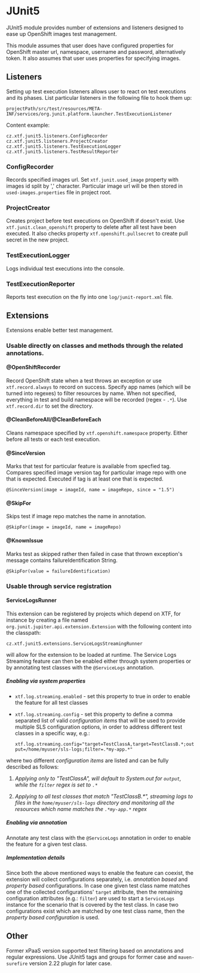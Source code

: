 # JUnit5
JUnit5 module provides number of extensions and listeners designed to ease up OpenShift images test management.

This module assumes that user does have configured properties for OpenShift master url, namespace, username and password, alternatively token. It also assumes that user uses properties for specifying images.

## Listeners
Setting up test execution listeners allows user to react on test executions and its phases. List particular listeners in the following file to hook them up:

`projectPath/src/test/resources/META-INF/services/org.junit.platform.launcher.TestExecutionListener`

Content example:
```
cz.xtf.junit5.listeners.ConfigRecorder
cz.xtf.junit5.listeners.ProjectCreator
cz.xtf.junit5.listeners.TestExecutionLogger
cz.xtf.junit5.listeners.TestResultReporter
```

### ConfigRecorder
Records specified images url. Set `xtf.junit.used_image` property with images id split by ',' character. Particular image url will be then stored in `used-images.properties` file in project root.

### ProjectCreator
Creates project before test executions on OpenShift if doesn't exist. Use `xtf.junit.clean_openshift` property to delete after all test have been executed. It also checks property `xtf.openshift.pullsecret` to create pull secret in the new project.

### TestExecutionLogger
Logs individual test executions into the console.

### TestExecutionReporter
Reports test execution on the fly into one `log/junit-report.xml` file. 

## Extensions
Extensions enable better test management. 

### Usable directly on classes and methods through the related annotations.

#### @OpenShiftRecorder
Record OpenShift state when a test throws an exception or use `xtf.record.always` to record on success. Specify app names (which will be turned into regexes) to filter resources by name. When not specified, everything in test and build namespace will be recorded (regex - `.*`). Use `xtf.record.dir` to set the directory.

#### @CleanBeforeAll/@CleanBeforeEach
Cleans namespace specified by `xtf.openshift.namespace` property. Either before all tests or each test execution.

#### @SinceVersion
Marks that test for particular feature is available from specfied tag. Compares specified image version tag for particular image repo with one that is expected. Executed if tag is at least one that is expected.

`@SinceVersion(image = imageId, name = imageRepo, since = "1.5")`

#### @SkipFor
Skips test if image repo matches the name in annotation.

`@SkipFor(image = imageId, name = imageRepo)`

#### @KnownIssue
Marks test as skipped rather then failed in case that thrown exception's message contains failureIdentification String.

`@SkipFor(value = failureIdentification)`

### Usable through service registration

#### ServiceLogsRunner
This extension can be registered by projects which depend on XTF, for instance by creating a file named 
`org.junit.jupiter.api.extension.Extension` with the following content into the classpath:

```text
cz.xtf.junit5.extensions.ServiceLogsStreamingRunner
```
will allow for the extension to be loaded at runtime. The Service Logs Streaming feature can then be enabled either 
through system properties or by annotating test classes with the `@ServiceLogs` annotation.

##### Enabling via system properties
* `xtf.log.streaming.enabled` - set this property to true in order to enable the feature for all test classes
* `xtf.log.streaming.config` - set this property to define a comma separated list of valid _configuration items_ that will be 
used to provide multiple SLS configuration options, in order to address different test classes in a specific way, e.g.:

  `xtf.log.streaming.config="target=TestClassA,target=TestClassB.*;output=/home/myuser/sls-logs;filter=.*my-app.*"`

where two different _configuration items_ are listed and can be fully described as follows:

1. _Applying only to "TestClassA", will default to System.out for `output`, while the `filter` regex is set to `.*`_

2. _Applying to all test classes that match "TestClassB.*", streaming logs to files in the `home/myuser/sls-logs` 
  directory and monitoring all the resources which name matches the `.*my-app.*` regex_

##### Enabling via annotation
Annotate any test class with the `@ServiceLogs` annotation in order to enable the feature for a given test class.

##### Implementation details
Since both the above mentioned ways to enable the feature can coexist, the extension will collect configurations 
separately, i.e. _annotation based_ and _property based_ configurations.
In case one given test class name matches one of the collected configurations' `target` attribute, then the remaining
configuration attributes (e.g.: `filter`) are used to start a `ServiceLogs` instance for the scenario that is covered 
by the test class.
In case two configurations exist which are matched by one test class name, then the _property based configuration_ is
used.

## Other
Former xPaaS version supported test filtering based on annotations and regular expressions. Use JUnit5 tags and groups for former case and `maven-surefire` version 2.22 plugin for later case.